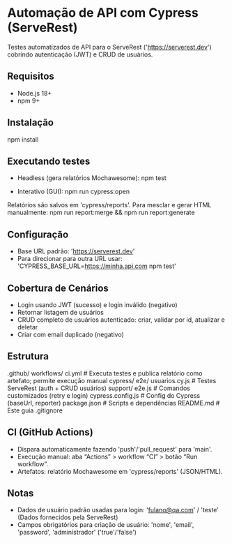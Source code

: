 # Automação de API com Cypress (ServeRest)

Testes automatizados de API para o ServeRest ('https://serverest.dev') cobrindo autenticação (JWT) e CRUD de usuários.

## Requisitos
- Node.js 18+
- npm 9+

## Instalação
npm install

## Executando testes
- Headless (gera relatórios Mochawesome):
npm test

- Interativo (GUI):
npm run cypress:open

Relatórios são salvos em 'cypress/reports'. Para mesclar e gerar HTML manualmente:
npm run report:merge && npm run report:generate

## Configuração
- Base URL padrão: 'https://serverest.dev'
- Para direcionar para outra URL usar: 'CYPRESS_BASE_URL=https://minha.api.com npm test'

## Cobertura de Cenários
- Login usando JWT (sucesso) e login inválido (negativo)
- Retornar listagem de usuários
- CRUD completo de usuários autenticado: criar, validar por id, atualizar e deletar
- Criar com email duplicado (negativo)

## Estrutura
.github/
  workflows/
    ci.yml              # Executa testes e publica relatório como artefato; permite execução manual
cypress/
  e2e/
    usuarios.cy.js      # Testes ServeRest (auth + CRUD usuários)
  support/
    e2e.js              # Comandos customizados (retry e login)
cypress.config.js       # Config do Cypress (baseUrl, reporter)
package.json            # Scripts e dependências
README.md               # Este guia
.gitignore

## CI (GitHub Actions)
- Dispara automaticamente fazendo 'push'/'pull_request' para 'main'.
- Execução manual: aba “Actions” > workflow “CI” > botão “Run workflow”.
- Artefatos: relatório Mochawesome em 'cypress/reports' (JSON/HTML).

## Notas
- Dados de usuário padrão usadas para login: 'fulano@qa.com' / 'teste' (Dados fornecidos pela ServeRest)
- Campos obrigatórios para criação de usuário: 'nome', 'email', 'password', 'administrador' ('true'/'false')
